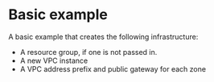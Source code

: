 # Basic example

A basic example that creates the following infrastructure:
- A resource group, if one is not passed in.
- A new VPC instance
- A VPC address prefix and public gateway for each zone
